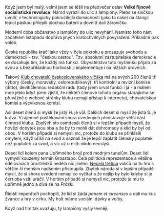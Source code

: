 <!-- dcterms:identifier = riderweblog#183 -->
<!-- dcterms:title = Neočekávané souvislosti zanedbaných oslav Velké říjnové socialistické revoluce -->
<!-- dcterms:abstract = Česká republika kráčí jako vždy v čele pokroku a prosazuje svobodu a demokracii - tzv. "českou cestou". Tzv. absolutní zastupitelské demokracie se dosahuje tím, že každý má funkci. Jenom občanstvo to houfně nechápe a zhusta k volbám nechodí. -->
<!-- np9:categoryId = 2 -->
<!-- x4w:category = Lidé a jiná zvěř -->
<!-- np9:authorId = 1 -->
<!-- np9:authorEmail = michal.valasek@altairis.cz -->
<!-- dcterms:creator = Michal Altair Valášek -->
<!-- dcterms:created = 2004-11-07T02:04:35.89+01:00 -->
<!-- dcterms:date = 2004-11-07T02:04:35.89+01:00 -->

Když jsem byl malý, velmi jsem se těšil na předvečer oslav **Velké říjnové socialistické revoluce**. Národ vyrazil do ulic s lampióny. Plebs se svíčkou uvnitř, v technologicky pokročilejší domácnosti (jako ta naše) na štangli lepící páskou přilepili plochou baterii a dovnitř dali žárovičku.

Moderní doba občanstvo s lampióny do ulic nevyhání. Namísto toho nám začátkem listopadu dopřává jiných kratochvilných povyražení. Příkladně pak voleb.

Česká republika kráčí jako vždy v čele pokroku a prosazuje svobodu a demokracii - tzv. "českou cestou". Tzv. absolutní zastupitelské demokracie se dosahuje tím, že každý má funkci. Obyvatelstvo tuto myšlenku přijalo za svou a s bezpříkladnou horlivostí ji implementuje i na nižších úrovních. 

Takový [Klub chovatelů československého vlčáka](http://www.ceskoslovensky-vlcak.cz/) má na svých 200 členů tři výbory (český, moravský, celorepublikový), tři kontrolní a revizní komise (ditto), devítičlennou redakční radu (tady jsem urval funkci i já - a málem mne jeblo když jsem zjistil, že někteří členové tohoto orgánu starajícího se převážně o webové stránky klubu nemají přístup k Internetu), chovatelskou komisi a výcvikovou komisi.

Asi deset členů si myslí že jistý H. je vůl. Dalších deset si myslí že jistá S. je kráva. Vzájemné poštěkávání shora uvedených představuje větší část činnosti klubu. Zbylých sto osmdesát členů si v lepším případě myslí, že hovězí dobytek jsou oba a že by to mohli dát dohromady a klid by byl od obou. V horším případě si nemyslí nic, protože do klubu se přihlásili omylem, když přišli na svod a naznali že je lepší zaplatit členský poplatek než poplatek za svod, a víc už o nich nikdo neuslyší.

Deset lidí kolem pana Upřímného brojí proti modrým tunelům. Deset lidí vymyslí kouzelný termín Grosstapo. Celá politická reprezentace a většina sdělovacích prostředků nedělá nic jiného. [Necelá třetina](http://www.volby.cz/pls/kz2004/kz4?xjazyk=CZ&xdatum=20041105) voličů na tu hru s větším či menším nadšením přistoupila. Zbytek národa si v lepším případě myslí, že si shora uvedení nemají co vyčítat a že nejlíp by bylo kdyby si je čert oba vzítí uráčil. V horším případě si nemyslí nic, protože je mu to upřímně jedno a dívá se na *Prásk!*.

Římští imperátoři pochopili, že lid si žádá *panem et circenses* a dali mu kus žvance a hry v cirku. My holt máme sociální dávky a volby. 

Když nad tím tak uvažuju, ty lampióny vyšly levněji.